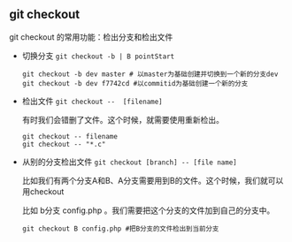 ## git checkout

git checkout 的常用功能：检出分支和检出文件

- 切换分支 `git checkout -b | B pointStart`

  ```shell	
  git checkout -b dev master # 以master为基础创建并切换到一个新的分支dev
  git checkout -b dev f7742cd #以commitid为基础创建一个新的分支
  ```

- 检出文件 `git checkout --  [filename]`

  有时我们会错删了文件。这个时候，就需要使用重新检出。

  ```shell
  git checkout -- filename
  git checkout -- "*.c"
  ```

- 从别的分支检出文件 `git checkout [branch] -- [file name]`

  比如我们有两个分支A和B、A分支需要用到B的文件。这个时候，我们就可以用checkout

  比如 b分支 config.php 。我们需要把这个分支的文件加到自己的分支中。

  ```shell
  git checkout B config.php #把B分支的文件检出到当前分支
  ```

  
